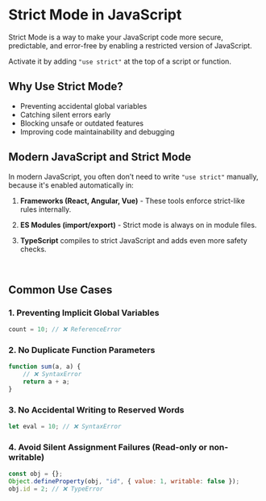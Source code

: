 # Strict Mode in JavaScript

Strict Mode is a way to make your JavaScript code more secure, predictable, and error-free by enabling a restricted version of JavaScript.

Activate it by adding `"use strict"` at the top of a script or function.

## Why Use Strict Mode?

-   Preventing accidental global variables
-   Catching silent errors early
-   Blocking unsafe or outdated features
-   Improving code maintainability and debugging

## Modern JavaScript and Strict Mode

In modern JavaScript, you often don’t need to write `"use strict"` manually, because it's enabled automatically in:

1. **Frameworks (React, Angular, Vue)** - These tools enforce strict-like rules internally.

2. **ES Modules (import/export)** - Strict mode is always on in module files.

3. **TypeScript** compiles to strict JavaScript and adds even more safety checks.

<br>

## Common Use Cases

### 1. Preventing Implicit Global Variables

```js
count = 10; // ❌ ReferenceError
```

### 2. No Duplicate Function Parameters

```js
function sum(a, a) {
    // ❌ SyntaxError
    return a + a;
}
```

### 3. No Accidental Writing to Reserved Words

```js
let eval = 10; // ❌ SyntaxError
```

### 4. Avoid Silent Assignment Failures (Read-only or non-writable)

```js
const obj = {};
Object.defineProperty(obj, "id", { value: 1, writable: false });
obj.id = 2; // ❌ TypeError
```

